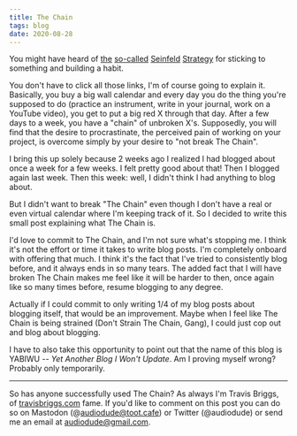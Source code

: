 ```yaml
---
title: The Chain
tags: blog
date: 2020-08-28
---
```


You might have heard of [the](https://jamesclear.com/stop-procrastinating-seinfeld-strategy) [so-called](https://medium.com/@MrBuzzFactor/jerry-seinfelds-productivity-hack-don-t-break-the-chain-8d1944b8323d) [Seinfeld](https://www.writersstore.com/dont-break-the-chain-jerry-seinfeld/) [Strategy](https://nickwignall.com/seinfeld-strategy/) for sticking to something and building a habit.

You don't have to click all those links, I'm of course going to explain it. Basically, you buy a big wall calendar and every day you do the thing you're supposed to do (practice an instrument, write in your journal, work on a YouTube video), you get to put a big red X through that day. After a few days to a week, you have a "chain" of unbroken X's. Supposedly, you will find that the desire to procrastinate, the perceived pain of working on your project, is overcome simply by your desire to "not break The Chain".

I bring this up solely because 2 weeks ago I realized I had blogged about once a week for a few weeks. I felt pretty good about that! Then I blogged again last week. Then this week: well, I didn't think I had anything to blog about.

But I didn't want to break "The Chain" even though I don't have a real or even virtual calendar where I'm keeping track of it. So I decided to write this small post explaining what The Chain is.

I'd love to commit to The Chain, and I'm not sure what's stopping me. I think it's not the effort or time it takes to write blog posts. I'm completely onboard with offering that much. I think it's the fact that I've tried to consistently blog before, and it always ends in so many tears. The added fact that I will have broken The Chain makes me feel like it will be harder to then, once again like so many times before, resume blogging to any degree.

Actually if I could commit to only writing 1/4 of my blog posts about blogging itself, that would be an improvement. Maybe when I feel like The Chain is being strained (Don't Strain The Chain, Gang), I could just cop out and blog about blogging.

I have to also take this opportunity to point out that the name of this blog is YABIWU -- _Yet Another Blog I Won't Update_. Am I proving myself wrong? Probably only temporarily.

---

So has anyone successfully used The Chain? As always I'm Travis Briggs, of [travisbriggs.com](https://travisbriggs.com) fame. If you'd like to comment on this post you can do so on Mastodon (@audiodude@toot.cafe) or Twitter (@audiodude) or send me an email at audiodude@gmail.com.
